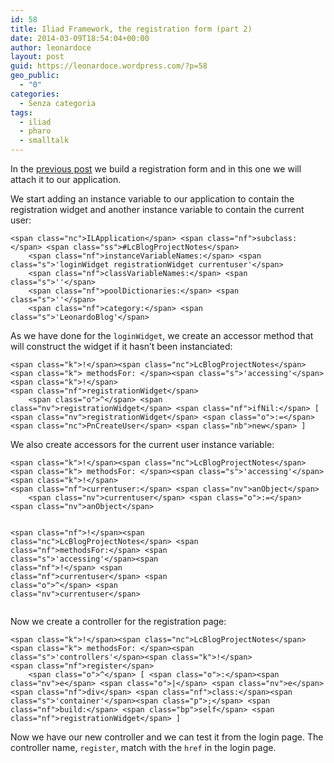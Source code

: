 ```yaml
---
id: 58
title: Iliad Framework, the registration form (part 2)
date: 2014-03-09T18:54:04+00:00
author: leonardoce
layout: post
guid: https://leonardoce.wordpress.com/?p=58
geo_public:
  - "0"
categories:
  - Senza categoria
tags:
  - iliad
  - pharo
  - smalltalk
---
```

<div class="post">
  <p>
    In the <a href="http://leonardoce.github.io/programming/smalltalk/2014/03/07/pnotes-registration-page.html">previous post</a> we build a registration form and in this one we will attach it to our application.
  </p>
  <p>
    We start adding an instance variable to our application to contain the registration widget and another instance variable to contain the current user:
  </p>
  <div class="highlight">
    <pre><code class="language-smalltalk">&lt;span class="nc">ILApplication&lt;/span> &lt;span class="nf">subclass:&lt;/span> &lt;span class="ss">#LcBlogProjectNotes&lt;/span>
    &lt;span class="nf">instanceVariableNames:&lt;/span> &lt;span class="s">'loginWidget registrationWidget currentuser'&lt;/span>
    &lt;span class="nf">classVariableNames:&lt;/span> &lt;span class="s">''&lt;/span>
    &lt;span class="nf">poolDictionaries:&lt;/span> &lt;span class="s">''&lt;/span>
    &lt;span class="nf">category:&lt;/span> &lt;span class="s">'LeonardoBlog'&lt;/span></code></pre>
  </div>
  <p>
    As we have done for the <code>loginWidget</code>, we create an accessor method that will construct the widget if it hasn&#8217;t been instanciated:
  </p>
  <div class="highlight">
    <pre><code class="language-smalltalk">&lt;span class="k">!&lt;/span>&lt;span class="nc">LcBlogProjectNotes&lt;/span>&lt;span class="k"> methodsFor: &lt;/span>&lt;span class="s">'accessing'&lt;/span>&lt;span class="k">!&lt;/span>
&lt;span class="nf">registrationWidget&lt;/span>
    &lt;span class="o">^&lt;/span> &lt;span class="nv">registrationWidget&lt;/span> &lt;span class="nf">ifNil:&lt;/span> [ &lt;span class="nv">registrationWidget&lt;/span> &lt;span class="o">:=&lt;/span> &lt;span class="nc">PnCreateUser&lt;/span> &lt;span class="nb">new&lt;/span> ]</code></pre>
  </div>
  <p>
    We also create accessors for the current user instance variable:
  </p>
  <div class="highlight">
    <pre><code class="language-smalltalk">&lt;span class="k">!&lt;/span>&lt;span class="nc">LcBlogProjectNotes&lt;/span>&lt;span class="k"> methodsFor: &lt;/span>&lt;span class="s">'accessing'&lt;/span>&lt;span class="k">!&lt;/span>
&lt;span class="nf">currentuser:&lt;/span> &lt;span class="nv">anObject&lt;/span>
    &lt;span class="nv">currentuser&lt;/span> &lt;span class="o">:=&lt;/span> &lt;span class="nv">anObject&lt;/span>

&lt;span class="nf">!&lt;/span>&lt;span class="nc">LcBlogProjectNotes&lt;/span> &lt;span class="nf">methodsFor:&lt;/span> &lt;span class="s">'accessing'&lt;/span>&lt;span class="nf">!&lt;/span>
&lt;span class="nf">currentuser&lt;/span>
    &lt;span class="o">^&lt;/span> &lt;span class="nv">currentuser&lt;/span></code></pre>
  </div>
  <p>
    Now we create a controller for the registration page:
  </p>
  <div class="highlight">
    <pre><code class="language-smalltalk">&lt;span class="k">!&lt;/span>&lt;span class="nc">LcBlogProjectNotes&lt;/span>&lt;span class="k"> methodsFor: &lt;/span>&lt;span class="s">'controllers'&lt;/span>&lt;span class="k">!&lt;/span>
&lt;span class="nf">register&lt;/span>
    &lt;span class="o">^&lt;/span> [ &lt;span class="o">:&lt;/span>&lt;span class="nv">e&lt;/span> &lt;span class="o">|&lt;/span> &lt;span class="nv">e&lt;/span> &lt;span class="nf">div&lt;/span> &lt;span class="nf">class:&lt;/span>&lt;span class="s">'container'&lt;/span>&lt;span class="p">;&lt;/span> &lt;span class="nf">build:&lt;/span> &lt;span class="bp">self&lt;/span> &lt;span class="nf">registrationWidget&lt;/span> ]</code></pre>
  </div>
  <p>
    Now we have our new controller and we can test it from the login page. The controller name, <code>register</code>, match with the <code>href</code> in the login page.
  </p>
</div>
